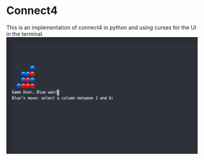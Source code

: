 

# Connect4
This is an implementation of connect4 in python and using curses for the UI in the terminal.
![Connect4 Game in the terminal](/images/connect4.png)
